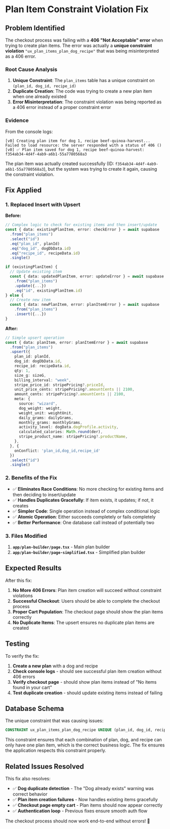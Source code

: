 # Plan Item Constraint Violation Fix

## Problem Identified

The checkout process was failing with a **406 "Not Acceptable" error** when trying to create plan items. The error was actually a **unique constraint violation** `"ux_plan_items_plan_dog_recipe"` that was being misinterpreted as a 406 error.

### Root Cause Analysis

1. **Unique Constraint**: The `plan_items` table has a unique constraint on `(plan_id, dog_id, recipe_id)`
2. **Duplicate Creation**: The code was trying to create a new plan item when one already existed
3. **Error Misinterpretation**: The constraint violation was being reported as a 406 error instead of a proper constraint error

### Evidence

From the console logs:
```
[v0] Creating plan item for dog 1, recipe beef-quinoa-harvest...
Failed to load resource: the server responded with a status of 406 ()
[v0] ✅ Plan item saved for dog 1, recipe beef-quinoa-harvest: f354ab34-4d4f-4ab9-a6b1-55a7780568a3
```

The plan item was actually created successfully (ID: `f354ab34-4d4f-4ab9-a6b1-55a7780568a3`), but the system was trying to create it again, causing the constraint violation.

## Fix Applied

### 1. Replaced Insert with Upsert

**Before:**
```typescript
// Complex logic to check for existing items and then insert/update
const { data: existingPlanItem, error: checkError } = await supabase
  .from("plan_items")
  .select("id")
  .eq("plan_id", planId)
  .eq("dog_id", dogDbData.id)
  .eq("recipe_id", recipeData.id)
  .single()

if (existingPlanItem) {
  // Update existing item
  const { data: updatedPlanItem, error: updateError } = await supabase
    .from("plan_items")
    .update({...})
    .eq("id", existingPlanItem.id)
} else {
  // Create new item
  const { data: newPlanItem, error: planItemError } = await supabase
    .from("plan_items")
    .insert({...})
}
```

**After:**
```typescript
// Simple upsert operation
const { data: planItem, error: planItemError } = await supabase
  .from("plan_items")
  .upsert({
    plan_id: planId,
    dog_id: dogDbData.id,
    recipe_id: recipeData.id,
    qty: 1,
    size_g: sizeG,
    billing_interval: "week",
    stripe_price_id: stripePricing?.priceId,
    unit_price_cents: stripePricing?.amountCents || 2100,
    amount_cents: stripePricing?.amountCents || 2100,
    meta: {
      source: "wizard",
      dog_weight: weight,
      weight_unit: weightUnit,
      daily_grams: dailyGrams,
      monthly_grams: monthlyGrams,
      activity_level: dogData.dogProfile.activity,
      calculated_calories: Math.round(der),
      stripe_product_name: stripePricing?.productName,
    },
  }, {
    onConflict: 'plan_id,dog_id,recipe_id'
  })
  .select("id")
  .single()
```

### 2. Benefits of the Fix

- ✅ **Eliminates Race Conditions**: No more checking for existing items and then deciding to insert/update
- ✅ **Handles Duplicates Gracefully**: If item exists, it updates; if not, it creates
- ✅ **Simpler Code**: Single operation instead of complex conditional logic
- ✅ **Atomic Operation**: Either succeeds completely or fails completely
- ✅ **Better Performance**: One database call instead of potentially two

### 3. Files Modified

1. **`app/plan-builder/page.tsx`** - Main plan builder
2. **`app/plan-builder/page-simplified.tsx`** - Simplified plan builder

## Expected Results

After this fix:

1. **No More 406 Errors**: Plan item creation will succeed without constraint violations
2. **Successful Checkout**: Users should be able to complete the checkout process
3. **Proper Cart Population**: The checkout page should show the plan items correctly
4. **No Duplicate Items**: The upsert ensures no duplicate plan items are created

## Testing

To verify the fix:

1. **Create a new plan** with a dog and recipe
2. **Check console logs** - should see successful plan item creation without 406 errors
3. **Verify checkout page** - should show plan items instead of "No items found in your cart"
4. **Test duplicate creation** - should update existing items instead of failing

## Database Schema

The unique constraint that was causing issues:
```sql
CONSTRAINT ux_plan_items_plan_dog_recipe UNIQUE (plan_id, dog_id, recipe_id)
```

This constraint ensures that each combination of plan, dog, and recipe can only have one plan item, which is the correct business logic. The fix ensures the application respects this constraint properly.

## Related Issues Resolved

This fix also resolves:
- ✅ **Dog duplicate detection** - The "Dog already exists" warning was correct behavior
- ✅ **Plan item creation failures** - Now handles existing items gracefully
- ✅ **Checkout page empty cart** - Plan items should now appear correctly
- ✅ **Authentication loop** - Previous fixes ensure smooth auth flow

The checkout process should now work end-to-end without errors! 🚀

